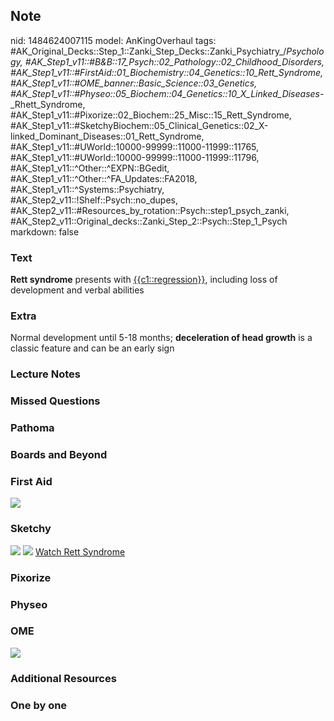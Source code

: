 ## Note
nid: 1484624007115
model: AnKingOverhaul
tags: #AK_Original_Decks::Step_1::Zanki_Step_Decks::Zanki_Psychiatry_/_Psychology, #AK_Step1_v11::#B&B::17_Psych::02_Pathology::02_Childhood_Disorders, #AK_Step1_v11::#FirstAid::01_Biochemistry::04_Genetics::10_Rett_Syndrome, #AK_Step1_v11::#OME_banner::Basic_Science::03_Genetics, #AK_Step1_v11::#Physeo::05_Biochem::04_Genetics::10_X_Linked_Diseases_-_Rhett_Syndrome, #AK_Step1_v11::#Pixorize::02_Biochem::25_Misc::15_Rett_Syndrome, #AK_Step1_v11::#SketchyBiochem::05_Clinical_Genetics::02_X-linked_Dominant_Diseases::01_Rett_Syndrome, #AK_Step1_v11::#UWorld::10000-99999::11000-11999::11765, #AK_Step1_v11::#UWorld::10000-99999::11000-11999::11796, #AK_Step1_v11::^Other::^EXPN::BGedit, #AK_Step1_v11::^Other::^FA_Updates::FA2018, #AK_Step1_v11::^Systems::Psychiatry, #AK_Step2_v11::!Shelf::Psych::no_dupes, #AK_Step2_v11::#Resources_by_rotation::Psych::step1_psych_zanki, #AK_Step2_v11::Original_decks::Zanki_Step_2::Psych::Step_1_Psych
markdown: false

### Text
<div>
  <b>Rett syndrome</b> presents with <u>{{c1::regression}}</u>,
  including loss of development and verbal abilities
</div>

### Extra
Normal development until 5-18 months; <b>deceleration of head
growth</b> is a classic feature and can be an early sign

### Lecture Notes


### Missed Questions


### Pathoma


### Boards and Beyond


### First Aid
<img src="tmpj89KdF.png">

### Sketchy
<img src="Screen%20Shot%202021-02-01%20at%2009.27.59.jpg">
<img src="Screen%20Shot%202021-02-01%20at%2009.28.13.jpg"> <a href=
"https://dashboard.sketchy.com/study/medical/courses/medical-biochemistry/units/medical-biochemistry-clinical-genetics/videos/medical-biochemistry-clinical-genetics-x-linked-dominant-diseases-rett-syndrome?utm_source=anki&utm_medium=partnership&utm_campaign=february_update&utm_content=medical">
Watch Rett Syndrome</a>

### Pixorize


### Physeo


### OME
<div class="ome-widget">
  <a href="https://onlinemeded.org/spa/genetics?ref=anki"><img src=
  "_OME_AnkiFlashcards_Topic_6.png"></a>
</div>

### Additional Resources


### One by one

